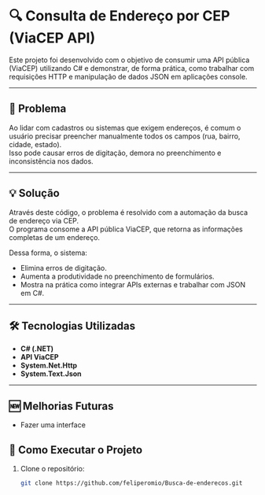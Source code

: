 # 🔍 Consulta de Endereço por CEP (ViaCEP API)

Este projeto foi desenvolvido com o objetivo de consumir uma API pública (ViaCEP) utilizando C# e demonstrar, de forma prática, como trabalhar com requisições HTTP e manipulação de dados JSON em aplicações console.

---

## 🧩 Problema

Ao lidar com cadastros ou sistemas que exigem endereços, é comum o usuário precisar preencher manualmente todos os campos (rua, bairro, cidade, estado).  
Isso pode causar erros de digitação, demora no preenchimento e inconsistência nos dados.

---

## 💡 Solução

Através deste código, o problema é resolvido com a automação da busca de endereço via CEP.  
O programa consome a API pública ViaCEP, que retorna as informações completas de um endereço.

Dessa forma, o sistema:
- Elimina erros de digitação.
- Aumenta a produtividade no preenchimento de formulários.
- Mostra na prática como integrar APIs externas e trabalhar com JSON em C#.

---

## 🛠️ Tecnologias Utilizadas

- **C# (.NET)**
- **API ViaCEP**
- **System.Net.Http**
- **System.Text.Json**

---

## 🆕 Melhorias Futuras

- Fazer uma interface

## 🚀 Como Executar o Projeto

1. Clone o repositório:
   ```bash
   git clone https://github.com/feliperomio/Busca-de-enderecos.git
